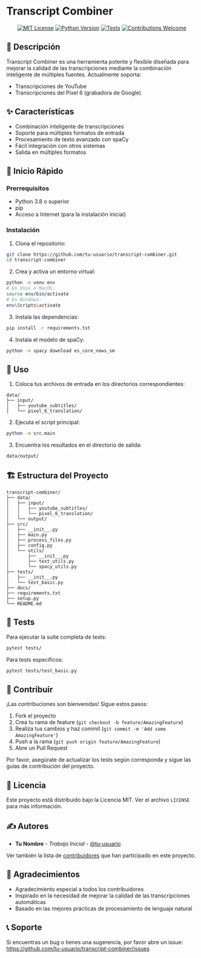 # Transcript Combiner

<div align="center">

[![MIT License](https://img.shields.io/badge/License-MIT-green.svg)](https://choosealicense.com/licenses/mit/)
[![Python Version](https://img.shields.io/badge/python-3.8%2B-blue)](https://www.python.org/downloads/)
[![Tests](https://img.shields.io/badge/tests-passing-brightgreen)]()
[![Contributions Welcome](https://img.shields.io/badge/contributions-welcome-brightgreen.svg?style=flat)](https://github.com/yourusername/transcript-combiner/issues)

</div>

## 📝 Descripción

Transcript Combiner es una herramienta potente y flexible diseñada para mejorar la calidad de las transcripciones mediante la combinación inteligente de múltiples fuentes. Actualmente soporta:

- Transcripciones de YouTube
- Transcripciones del Pixel 6 (grabadora de Google)

## ✨ Características

- Combinación inteligente de transcripciones
- Soporte para múltiples formatos de entrada
- Procesamiento de texto avanzado con spaCy
- Fácil integración con otros sistemas
- Salida en múltiples formatos

## 🚀 Inicio Rápido

### Prerrequisitos

- Python 3.8 o superior
- pip
- Acceso a Internet (para la instalación inicial)

### Instalación

1. Clona el repositorio:
```bash
git clone https://github.com/tu-usuario/transcript-combiner.git
cd transcript-combiner
```

2. Crea y activa un entorno virtual:
```bash
python -m venv env
# En Unix o MacOS:
source env/bin/activate
# En Windows:
env\Scripts\activate
```

3. Instala las dependencias:
```bash
pip install -r requirements.txt
```

4. Instala el modelo de spaCy:
```bash
python -m spacy download es_core_news_sm
```

## 📖 Uso

1. Coloca tus archivos de entrada en los directorios correspondientes:
```
data/
├── input/
│   ├── youtube_subtitles/
│   └── pixel_6_translation/
```

2. Ejecuta el script principal:
```bash
python -m src.main
```

3. Encuentra los resultados en el directorio de salida:
```
data/output/
```

## 🏗️ Estructura del Proyecto

```
transcript-combiner/
├── data/
│   ├── input/
│   │   ├── youtube_subtitles/
│   │   └── pixel_6_translation/
│   └── output/
├── src/
│   ├── __init__.py
│   ├── main.py
│   ├── process_files.py
│   ├── config.py
│   └── utils/
│       ├── __init__.py
│       ├── text_utils.py
│       └── spacy_utils.py
├── tests/
│   ├── __init__.py
│   └── test_basic.py
├── docs/
├── requirements.txt
├── setup.py
└── README.md
```

## 🧪 Tests

Para ejecutar la suite completa de tests:

```bash
pytest tests/
```

Para tests específicos:

```bash
pytest tests/test_basic.py
```

## 🤝 Contribuir

¡Las contribuciones son bienvenidas! Sigue estos pasos:

1. Fork el proyecto
2. Crea tu rama de feature (`git checkout -b feature/AmazingFeature`)
3. Realiza tus cambios y haz commit (`git commit -m 'Add some AmazingFeature'`)
4. Push a la rama (`git push origin feature/AmazingFeature`)
5. Abre un Pull Request

Por favor, asegúrate de actualizar los tests según corresponda y sigue las guías de contribución del proyecto.

## 📄 Licencia

Este proyecto está distribuido bajo la Licencia MIT. Ver el archivo `LICENSE` para más información.

## ✍️ Autores

* **Tu Nombre** - *Trabajo Inicial* - [@tu-usuario](https://github.com/tu-usuario)

Ver también la lista de [contribuidores](https://github.com/tu-usuario/transcript-combiner/contributors) que han participado en este proyecto.

## 🙏 Agradecimientos

* Agradecimiento especial a todos los contribuidores
* Inspirado en la necesidad de mejorar la calidad de las transcripciones automáticas
* Basado en las mejores prácticas de procesamiento de lenguaje natural

## 📞 Soporte

Si encuentras un bug o tienes una sugerencia, por favor abre un issue:
https://github.com/tu-usuario/transcript-combiner/issues